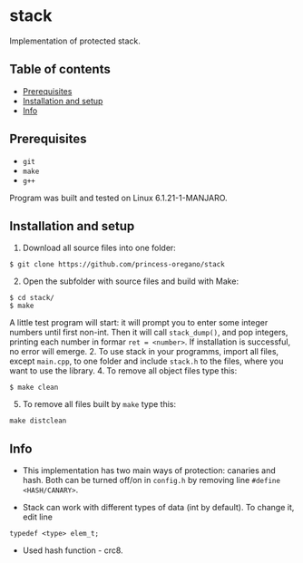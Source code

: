 # stack

Implementation of protected stack.

## Table of contents
* [Prerequisites](#prerequisites)
* [Installation and setup](#installation-and-setup)
* [Info](#info)

## Prerequisites
* `git`
* `make`
* `g++`

Program was built and tested on Linux 6.1.21-1-MANJARO.

## Installation and setup
1. Download all source files into one folder:
```
$ git clone https://github.com/princess-oregano/stack
```
2. Open the subfolder with source files and build with Make:
```
$ cd stack/
$ make
```
A little test program will start: it will prompt you to enter some integer
numbers until first non-int. Then it will call `stack_dump()`, and pop integers,
printing each number in formar `ret = <number>`. If installation is successful,
no error will emerge.
2. To use stack in your programms, import all files, except `main.cpp`, to one
folder and include `stack.h` to the files, where you want to use the library.
4. To remove all object files type this:
```
$ make clean
```
5. To remove all files built by `make` type this:
```
make distclean
```

## Info

* This implementation has two main ways of protection: canaries and hash. Both can
be turned off/on in `config.h` by removing line `#define <HASH/CANARY>`.

* Stack can work with different types of data (int by default). To change it, 
edit line 
```
typedef <type> elem_t;
```
* Used hash function - crc8.

